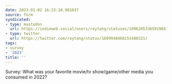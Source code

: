 ```yaml
---
date: 2023-01-02 16:23:18.981037
source: form
syndicated:
- type: mastodon
  url: https://indieweb.social/users/roytang/statuses/109620533659198412
- type: twitter
  url: https://twitter.com/roytang/status/1609948468151480321/
tags:
- survey
- '2023'
title: ''
---
```


Survey: What was your favorite movie/tv show/game/other media you consumed in 2022?